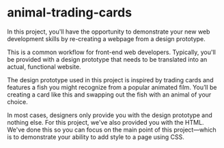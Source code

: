 # animal-trading-cards

In this project, you'll have the opportunity to demonstrate your new web development skills by re-creating a webpage from a design prototype.

This is a common workflow for front-end web developers. Typically, you'll be provided with a design prototype that needs to be translated into an actual, functional website.

The design prototype used in this project is inspired by trading cards and features a fish you might recognize from a popular animated film. You’ll be creating a card like this and swapping out the fish with an animal of your choice.

In most cases, designers only provide you with the design prototype and nothing else. For this project, we've also provided you with the HTML. We've done this so you can focus on the main point of this project—which is to demonstrate your ability to add style to a page using CSS.

